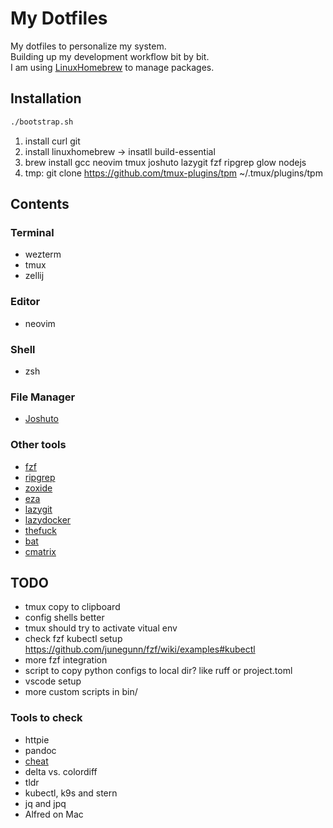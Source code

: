 # My Dotfiles
My dotfiles to personalize my system.<br>
Building up my development workflow bit by bit.<br>
I am using [LinuxHomebrew](https://docs.brew.sh/Homebrew-on-Linux) to manage packages.<br>

## Installation
```bash
./bootstrap.sh
```
1. install curl git
2. install linuxhomebrew -> insatll build-essential
3. brew install gcc neovim tmux joshuto lazygit fzf ripgrep glow nodejs
4. tmp: git clone https://github.com/tmux-plugins/tpm ~/.tmux/plugins/tpm

## Contents
### Terminal<br>
- wezterm<br>
- tmux<br>
- zellij<br>
### Editor<br>
- neovim<br>
### Shell<br>
- zsh<br>
### File Manager<br>
- [Joshuto](https://github.com/kamiyaa/joshuto)<br>
### Other tools<br>
- [fzf](https://github.com/junegunn/fzf)<br>
- [ripgrep](https://github.com/BurntSushi/ripgrep)<br>
- [zoxide](https://github.com/ajeetdsouza/zoxide)<br>
- [eza](https://github.com/eza-community/eza)<br>
- [lazygit](https://github.com/jesseduffield/lazygit)<br>
- [lazydocker](https://github.com/jesseduffield/lazydocker)<br>
- [thefuck](https://github.com/nvbn/thefuck)<br>
- [bat](https://github.com/sharkdp/bat)<br>
- [cmatrix](https://github.com/abishekvashok/cmatrix) 

## TODO
- tmux copy to clipboard
- config shells better
- tmux should try to activate vitual env
- check fzf kubectl setup https://github.com/junegunn/fzf/wiki/examples#kubectl
- more fzf integration
- script to copy python configs to local dir? like ruff or project.toml
- vscode setup
- more custom scripts in bin/

### Tools to check
- httpie
- pandoc
- [cheat](https://github.com/cheat/cheat)
- delta vs. colordiff
- tldr
- kubectl, k9s and stern
- jq and jpq
- Alfred on Mac
